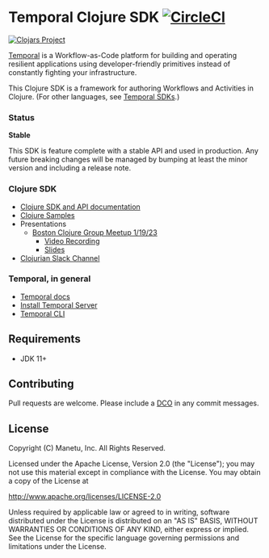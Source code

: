 # Temporal Clojure SDK [![CircleCI](https://dl.circleci.com/status-badge/img/gh/manetu/temporal-clojure-sdk/tree/master.svg?style=svg)](https://dl.circleci.com/status-badge/redirect/gh/manetu/temporal-clojure-sdk/tree/master)

[![Clojars Project](https://img.shields.io/clojars/v/io.github.manetu/temporal-sdk.svg)](https://clojars.org/io.github.manetu/temporal-sdk)

[Temporal](https://github.com/temporalio/temporal) is a Workflow-as-Code platform for building and operating
resilient applications using developer-friendly primitives instead of constantly fighting your infrastructure.

This Clojure SDK is a framework for authoring Workflows and Activities in Clojure.  (For other languages, see [Temporal SDKs](https://docs.temporal.io/application-development).)

### Status

**Stable**

This SDK is feature complete with a stable API and used in production.  Any future breaking changes will be managed by bumping at least the minor version and including a release note.

### Clojure SDK

- [Clojure SDK and API documentation](https://cljdoc.org/d/io.github.manetu/temporal-sdk)
- [Clojure Samples](./samples/README.md)
- Presentations
    - [Boston Clojure Group Meetup 1/19/23](https://www.meetup.com/boston-clojure-group/events/290502741/)
        - [Video Recording](https://youtu.be/gztsbSP5I3s)
        - [Slides](https://docs.google.com/presentation/d/1D7cd4UUI_6ZEzd7RbSgujB-5PsD-EDGE)
- [Clojurian Slack Channel](https://clojurians.slack.com/archives/C056TDVQ5L1)

### Temporal, in general

- [Temporal docs](https://docs.temporal.io/)
- [Install Temporal Server](https://docs.temporal.io/docs/server/quick-install)
- [Temporal CLI](https://docs.temporal.io/docs/devtools/tctl/)

## Requirements

- JDK 11+

## Contributing

Pull requests are welcome.  Please include a [DCO](https://en.wikipedia.org/wiki/Developer_Certificate_of_Origin) in any commit messages.

## License

Copyright (C) Manetu, Inc. All Rights Reserved.

Licensed under the Apache License, Version 2.0 (the "License");
you may not use this material except in compliance with the License.
You may obtain a copy of the License at

http://www.apache.org/licenses/LICENSE-2.0

Unless required by applicable law or agreed to in writing, software
distributed under the License is distributed on an "AS IS" BASIS,
WITHOUT WARRANTIES OR CONDITIONS OF ANY KIND, either express or implied.
See the License for the specific language governing permissions and
limitations under the License.

